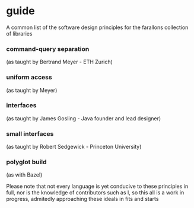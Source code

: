 # guide
A common list of the software design principles for the farallons collection of libraries

### command-query separation 

(as taught by Bertrand Meyer - ETH Zurich)

### uniform access 

(as taught by Meyer)

### interfaces

(as taught by James Gosling - Java founder and lead designer)

### small interfaces 

(as taught by Robert Sedgewick - Princeton University)

### polyglot build

(as with Bazel)


Please note that not every language is yet conducive to these principles in full, nor is the knowledge of contributors such as I, so this all is a work in progress, admitedly approaching these ideals in fits and starts 